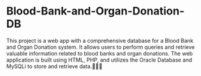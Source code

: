 # Blood-Bank-and-Organ-Donation-DB
This project is a web app with a comprehensive database for a Blood Bank and Organ Donation system. It allows users to perform queries and retrieve valuable information related to blood banks and organ donations. The web application is built using HTML, PHP, and utilizes the Oracle Database and MySQLi to store and retrieve data.🔬💉🏥
